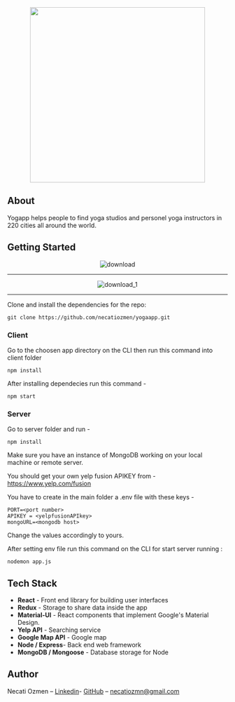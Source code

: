 

<div align="center">
 <img width= "400px" src="https://preview.ibb.co/no0DD8/logo01.png" ></img>
</div>

<!-- <a href="https://ibb.co/dB2h6T"><img src="https://preview.ibb.co/no0DD8/logo01.png" alt="logo01" border="0"></a>
src="https://cdn.pixabay.com/photo/2017/08/16/17/16/flower-of-life-2648527__340.png" -->
## About
Yogapp helps people to find yoga studios and personel yoga instructors in 220 cities all around the world.



## Getting Started


<div align="center">
 <img src="https://preview.ibb.co/iSqFd8/Screen_Shot_2018_05_20_at_22_28_07.png" alt="download">
 </div>

<hr>

<div align="center">
 <img src="https://preview.ibb.co/erN3gT/Screen_Shot_2018_05_20_at_21_57_42.png" alt="download_1" border="0">
</div>
<hr>


Clone and install the dependencies for the repo:

`git clone https://github.com/necatiozmen/yogaapp.git`





### Client


Go to the choosen app directory on the CLI then run this command into client folder

`npm install`

After installing dependecies run this command -

`npm start`



### Server

Go to server folder and run -

`npm install`


Make sure you have an instance of MongoDB working on your local machine or remote server.

You should get your own yelp fusion APIKEY from -
https://www.yelp.com/fusion

You have to create in the main folder a .env file with these keys -


 <div >

```dotenv
PORT=<port number>
APIKEY = <yelpfusionAPIkey>
mongoURL=<mongodb host>
```


</div>

Change the values accordingly to yours.

After setting env file run this command on the CLI for start server running :

`nodemon app.js`


## Tech Stack

* **React** - Front end library for building user interfaces
* **Redux** - Storage to share data inside the app
* **Material-UI** - React components that implement Google's Material Design.
* **Yelp API** - Searching service
* **Google Map API** - Google map
* **Node / Express**- Back end web framework
* **MongoDB / Mongoose** - Database storage for Node



## Author

Necati Ozmen – [Linkedin](https://www.linkedin.com/in/necatiozmen)- [GitHub](https://github.com/necatiozmen) – necatiozmn@gmail.com
